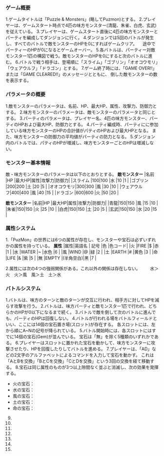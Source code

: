 ### ゲーム概要
1.ゲームタイトルは「Puzzle & Monsters」(略してPuzmon)とする。
2.プレイヤーは、ゲームスタート時点で4匹の味方モンスター(清龍、朱雀、白虎、玄武)を従えている。
3.プレイヤーは、ゲームスタート直後に4匹の味方モンスターとパーティを編成してダンジョンに行く。
4.ダンジョンでは5回のバトルが発生し、すべてのバトルで敵モンスターのHPを0にすればゲームクリア。
 　途中でパーティーのHPが0になるとゲームオーバー。
5.各バトルは、パーティー対敵モンスター1匹の構図で戦う。敵モンスターのHPを0にすると次のバトルに進む。
6.バトルで戦う相手は、登場順に「スライム」「ゴブリン」「オオコウモリ」「ウェアウルフ」「ドラゴン」とする。
7.ゲーム終了時には、「GAME OVER!!」または「GAME CLEARED!!」のメッセージとともに、
  倒した敵モンスターの数を表示する。

### パラメータの概要
1.敵モンスターのパラメータは、名前、HP、最大HP、属性、攻撃力、防御力とする。
2.味方モンスターのパラメータは、敵モンスターのパラメータと同じとする。
3.パーティのパラメータは、プレイヤー名、4匹の味方モンスター、パーティのHPおよび最大HP、防御力とする。
4.パーティ編成時、パーティにに参加している味方モンスターのHPの合計値がパティのHPおよび最大HPとなる。
  また、味方モンスターの防御力の平均値がパーティの防力となる。
5.ダンジョン内のバトルでは、パティのHPが増減し、味方モンスターごとのHPは増減しない。

### モンスター基本情報
敵・味方モンスターのパラメータは以下のとおりとする。
**敵モンスター**
|名前    |HP |最大HP|属性|攻撃力|防御力|
|スライム  |100|100   |水  |10   |1     |
|ゴブリン   |200|200  |土  |20   |5     |
|オオコウモリ|300|300   |風  |30   |10    |
|ウェアウルフ|400|400   |風  |40   |15    |
|ドラゴン   |600|600   |火  |50   |20   |

**敵モンスター**
|名前|HP |最大HP|属性|攻撃力|防御力|
|青龍|150|150   |風  |15   |10   |
|朱雀|150|150   |火  |25   |10   |
|白虎|150|150   |土  |20   |5    |
|玄武|150|150   |水  |20   |15   |

### 属性システム
1.「PuzMon」の世界には6つの属性が存在し、モンスターや宝石は必ずいずれかの属性を持っている。
**属性**
|属性|英語名 |  記号   |色   |色コード|
|火  |FIRE  |$        |赤   |1     |
|水  |WATER |~        |水色 |6     |
|風  |WIND  |@        |緑   |2     |
|土  |EARTH |#        |黄色 |3     |
|命  |LIFE  |&        |紫   |5     |
|無  |EMPTY |(半角空白)|黒   |7     |

2.属性には次の4つの強弱関係がある。これ以外の関係は存在しない。
　　水＞火　火＞風　風＞土　土＞水

### バトルシステム
1.バトルは、味方のターンと敵のターンが交互に行われ、相手方に対してHPを減らす攻撃を行う。
2.バトルは、味方パーティと敵モンスター1匹で行われ、どちらかのHPが0以下になるまで続く。
3.バトルで敵を倒して次のバトルに進んでも、パーティのHPは回復しない。
4.バトルが行われる場をバトルフィールドといい、ここには14個の宝石置き場(スロット)が存在する。
  各スロットには、左から順にA~Nの記号が降られている。
5.バトル開始時には、各スロットにはすでに14個の宝石(Gem)が並んでいる。
  宝石は「無」を除く5種類のいずれかである。
6.プレイヤーはスロットに置かれた宝石を動かして、味方モンスターに攻撃させたり、HPを回復したりしてバトルを進める。
7.プレイヤーは、「AD」などの2文字のアルファベットによるコマンドを入力して宝石を動かす。
  これは「AとBを交換」「BとCを交換」「CとDを交換」という3回の交換を経て移動する。
8.宝石は同じ属性のものが3つ以上隙間なく並ぶと消滅し、次の効果を発揮する。
* 火の宝石：
* 水の宝石：
* 風の宝石：
* 土の宝石：
* 命の宝石：

9.
10.
11.
12.
13.
14.
15.
